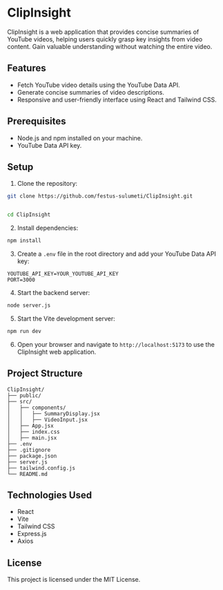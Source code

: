 # ClipInsight

ClipInsight is a web application that provides concise summaries of YouTube videos, helping users quickly grasp key insights from video content. Gain valuable understanding without watching the entire video.

## Features

- Fetch YouTube video details using the YouTube Data API.
- Generate concise summaries of video descriptions.
- Responsive and user-friendly interface using React and Tailwind CSS.

## Prerequisites

- Node.js and npm installed on your machine.
- YouTube Data API key.

## Setup

1. Clone the repository:

```sh
git clone https://github.com/festus-sulumeti/ClipInsight.git

```

```sh

cd ClipInsight
```

2. Install dependencies:

```sh
npm install
```

3. Create a `.env` file in the root directory and add your YouTube Data API key:

```env
YOUTUBE_API_KEY=YOUR_YOUTUBE_API_KEY
PORT=3000
```

4. Start the backend server:

```sh
node server.js
```

5. Start the Vite development server:

```sh
npm run dev
```

6. Open your browser and navigate to `http://localhost:5173` to use the ClipInsight web application.

## Project Structure

```
ClipInsight/
├── public/
├── src/
│   ├── components/
│   │   ├── SummaryDisplay.jsx
│   │   ├── VideoInput.jsx
│   ├── App.jsx
│   ├── index.css
│   ├── main.jsx
├── .env
├── .gitignore
├── package.json
├── server.js
├── tailwind.config.js
└── README.md
```

## Technologies Used

- React
- Vite
- Tailwind CSS
- Express.js
- Axios

## License

This project is licensed under the MIT License.
